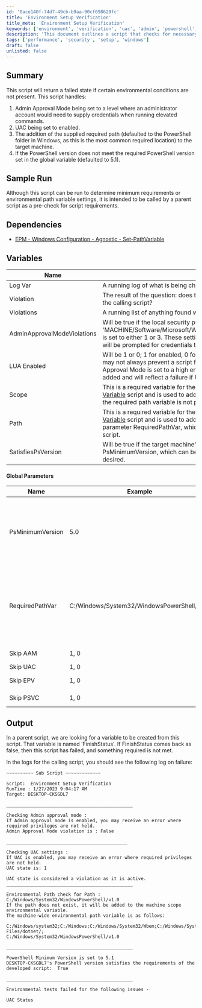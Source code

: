 ```yaml
---
id: '8ace140f-74d7-49cb-b9aa-90cf098629fc'
title: 'Environment Setup Verification'
title_meta: 'Environment Setup Verification'
keywords: ['environment', 'verification', 'uac', 'admin', 'powershell', 'path', 'version']
description: 'This document outlines a script that checks for necessary environmental conditions before executing other scripts. It verifies Admin Approval Mode, UAC settings, environmental path variables, and PowerShell version to ensure that the target machine meets the required criteria for successful script execution.'
tags: ['performance', 'security', 'setup', 'windows']
draft: false
unlisted: false
---
```


## Summary

This script will return a failed state if certain environmental conditions are not present. This script handles:

1. Admin Approval Mode being set to a level where an administrator account would need to supply credentials when running elevated commands.
2. UAC being set to enabled.
3. The addition of the supplied required path (defaulted to the PowerShell folder in Windows, as this is the most common required location) to the target machine.
4. If the PowerShell version does not meet the required PowerShell version set in the global variable (defaulted to 5.1).

## Sample Run

Although this script can be run to determine minimum requirements or environmental path variable settings, it is intended to be called by a parent script as a pre-check for script requirements.

## Dependencies

- [EPM - Windows Configuration - Agnostic - Set-PathVariable](<../../powershell/Set-PathVariable.md>)

## Variables

| Name                       | Description                                                                                                                                                                                                                   |
|----------------------------|-------------------------------------------------------------------------------------------------------------------------------------------------------------------------------------------------------------------------------|
| Log Var                    | A running log of what is being checked and its state.                                                                                                                                                                        |
| Violation                  | The result of the question: does the target machine's current state satisfy the necessary requirement of the calling script?                                                                                                |
| Violations                 | A running list of anything found with a violation of true.                                                                                                                                                                   |
| AdminApprovalModeViolations | Will be true if the local security policy object 'MACHINE/Software/Microsoft/Windows/CurrentVersion/Policies/System/ConsentPromptBehaviorAdmin' is set to either 1 or 3. These settings mean that an admin account, when running an elevated command, will be prompted for credentials to continue. |
| LUA Enabled                | Will be 1 or 0; 1 for enabled, 0 for disabled, reflecting the UAC setting on the computer. A failure here may not always prevent a script from running but could if the command requires elevation, and the Admin Approval Mode is set to a high enough level. Depending on the script, we may want to verify this, so it is added and will reflect a failure if UAC is turned on. |
| Scope                      | This is a required variable for the [EPM - Windows Configuration - Script - Set-Environmental Path Variable](<./Set-Environmental Path Variable.md>) script and is used to add any required path variables to the target. Note: this script will not fail if the required path variable is not present; it will add it if it's not present. |
| Path                       | This is a required variable for the [EPM - Windows Configuration - Script - Set-Environmental Path Variable](<./Set-Environmental Path Variable.md>) script and is used to add any required path variables to the target. It is equal to the global parameter RequiredPathVar, which can be set in this global parameter or in any parent script calling this script. |
| SatisfiesPsVersion        | Will be true if the target machine's PowerShell version is equal to or greater than the global parameter PsMinimumVersion, which can be set globally on this script or set in a parent script if a different value is desired. |

#### Global Parameters

| Name               | Example                            | Required | Description                                                                                                                                                                                                                                                                                                                                                   |
|--------------------|------------------------------------|----------|---------------------------------------------------------------------------------------------------------------------------------------------------------------------------------------------------------------------------------------------------------------------------------------------------------------------------------------------------------------|
| PsMinimumVersion    | 5.0                               | True     | This is a global PowerShell minimum version that this script will default to. Currently, it is set to 5.0; however, as time goes on and we move to newer versions, we can change this to match the minimum PowerShell version we require moving forward. When calling this script, if you set a script variable as PsMinimumVersion with a value other than the default, the calling script's variable will take precedence over the global variable. |
| RequiredPathVar     | C:/Windows/System32/WindowsPowerShell/v1.0 | True     | This is a global environmental path variable; it is defaulted to 'C:/Windows/System32/WindowsPowerShell/v1.0' as the most common issue when calling powershell.exe is that this particular path is not present in the system's environmental path variable. When calling this script, if you set a script variable as RequiredPathVar with a value other than the default, the calling script's variable will take precedence over the global variable. |
| Skip AAM            | 1, 0                              | False    | Setting this to 1 will skip the Admin Approval Mode check.                                                                                                                                                                                                                                                                                                   |
| Skip UAC            | 1, 0                              | False    | Setting this to 1 will skip the UAC check.                                                                                                                                                                                                                                                                                                                   |
| Skip EPV            | 1, 0                              | False    | Setting this to 1 will skip the setting of the Environmental Path variable.                                                                                                                                                                                                                                                                                 |
| Skip PSVC           | 1, 0                              | False    | Setting this to 1 will skip the PowerShell version check.                                                                                                                                                                                                                                                                                                   |

## Output

In a parent script, we are looking for a variable to be created from this script. That variable is named 'FinishStatus'. If FinishStatus comes back as false, then this script has failed, and something required is not met.

In the logs for the calling script, you should see the following log on failure:

```
~~~~~~~~~~ Sub Script ~~~~~~~~~~~~~

Script:  Environment Setup Verification
RunTime : 1/27/2023 9:04:17 AM
Target: DESKTOP-CKSGDL7

_______________________________________________

Checking Admin approval mode : 
If Admin approval mode is enabled, you may receive an error where required privileges are not held.
Admin Approval Mode violation is : False

_____________________________________________

Checking UAC settings : 
If UAC is enabled, you may receive an error where required privileges are not held.
UAC state is: 1

UAC state is considered a violation as it is active.
_______________________________________________

Environmental Path check for Path : C:/Windows/System32/WindowsPowerShell/v1.0
If the path does not exist, it will be added to the machine scope environmental variable.
The machine-wide environmental path variable is as follows:

C:/Windows/system32;C:/Windows;C:/Windows/System32/Wbem;C:/Windows/System32/WindowsPowerShell/v1.0/;C:/Windows/System32/OpenSSH/;C:/Program Files/dotnet/;
C:/Windows/System32/WindowsPowerShell/v1.0

_______________________________________________

PowerShell Minimum Version is set to 5.1
DESKTOP-CKSGDL7's PowerShell version satisfies the requirements of the developed script:  True

_______________________________________________

Environmental tests failed for the following issues - 

UAC Status
```
